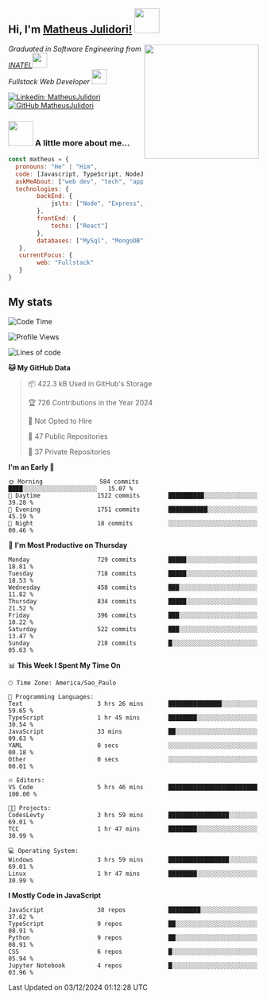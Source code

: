 <h2> Hi, I'm <a href="https://matheusjulidori.github.io" target="_blank">Matheus Julidori!</a> <img src="https://media.giphy.com/media/12oufCB0MyZ1Go/giphy.gif" width="50"></h2>
<img align='right' src="https://media.giphy.com/media/3oKIPnAiaMCws8nOsE/giphy.gif" width="230" height="auto">
<p><em>Graduated in Software Engineering from <a href="http://www.inatel.br" target="_blank">INATEL</a><img src="https://media.giphy.com/media/fYSnHlufseco8Fh93Z/giphy.gif" width="30"></br>
  Fullstack Web Developer <img src="https://media.giphy.com/media/WUlplcMpOCEmTGBtBW/giphy.gif" width="30">
</em></p>

[![Linkedin: MatheusJulidori](https://img.shields.io/badge/-MatheusJulidori-blue?style=flat-square&logo=Linkedin&logoColor=white&link=https://www.linkedin.com/in/MatheusJulidori/)](https://www.linkedin.com/in/MatheusJulidori/)
[![GitHub MatheusJulidori](https://img.shields.io/github/followers/matheusjulidori?label=follow&style=social)](https://github.com/MatheusJulidori)


### <img src="https://media.giphy.com/media/VgCDAzcKvsR6OM0uWg/giphy.gif" width="50"> A little more about me...  

```javascript
const matheus = {
  pronouns: "He" | "Him",
  code: [Javascript, TypeScript, NodeJS, Express, NestJS, React, MySQL, MongoDB, HTML, CSS, Python, Django, PostgreSQL],
  askMeAbout: ["web dev", "tech", "app dev", "games"],
  technologies: {
        backEnd: {
            js\ts: ["Node", "Express", "NestJS"]
        },
        frontEnd: {
            techs: ["React"]
        },
        databases: ["MySql", "MongoDB", "PostgreSQL"],
   },
   currentFocus: {
        web: "Fullstack"
   }
}
```
<h2>My stats</h2>

<!--START_SECTION:waka-->
![Code Time](http://img.shields.io/badge/Code%20Time-724%20hrs%2017%20mins-blue)

![Profile Views](http://img.shields.io/badge/Profile%20Views-0-blue)

![Lines of code](https://img.shields.io/badge/From%20Hello%20World%20I%27ve%20Written-7.5%20million%20lines%20of%20code-blue)

**🐱 My GitHub Data** 

> 📦 422.3 kB Used in GitHub's Storage 
 > 
> 🏆 726 Contributions in the Year 2024
 > 
> 🚫 Not Opted to Hire
 > 
> 📜 47 Public Repositories 
 > 
> 🔑 37 Private Repositories 
 > 
**I'm an Early 🐤** 

```text
🌞 Morning                584 commits         ████░░░░░░░░░░░░░░░░░░░░░   15.07 % 
🌆 Daytime                1522 commits        ██████████░░░░░░░░░░░░░░░   39.28 % 
🌃 Evening                1751 commits        ███████████░░░░░░░░░░░░░░   45.19 % 
🌙 Night                  18 commits          ░░░░░░░░░░░░░░░░░░░░░░░░░   00.46 % 
```
📅 **I'm Most Productive on Thursday** 

```text
Monday                   729 commits         █████░░░░░░░░░░░░░░░░░░░░   18.81 % 
Tuesday                  718 commits         █████░░░░░░░░░░░░░░░░░░░░   18.53 % 
Wednesday                458 commits         ███░░░░░░░░░░░░░░░░░░░░░░   11.82 % 
Thursday                 834 commits         █████░░░░░░░░░░░░░░░░░░░░   21.52 % 
Friday                   396 commits         ███░░░░░░░░░░░░░░░░░░░░░░   10.22 % 
Saturday                 522 commits         ███░░░░░░░░░░░░░░░░░░░░░░   13.47 % 
Sunday                   218 commits         █░░░░░░░░░░░░░░░░░░░░░░░░   05.63 % 
```


📊 **This Week I Spent My Time On** 

```text
🕑︎ Time Zone: America/Sao_Paulo

💬 Programming Languages: 
Text                     3 hrs 26 mins       ███████████████░░░░░░░░░░   59.65 % 
TypeScript               1 hr 45 mins        ████████░░░░░░░░░░░░░░░░░   30.54 % 
JavaScript               33 mins             ██░░░░░░░░░░░░░░░░░░░░░░░   09.63 % 
YAML                     0 secs              ░░░░░░░░░░░░░░░░░░░░░░░░░   00.18 % 
Other                    0 secs              ░░░░░░░░░░░░░░░░░░░░░░░░░   00.01 % 

🔥 Editors: 
VS Code                  5 hrs 46 mins       █████████████████████████   100.00 % 

🐱‍💻 Projects: 
CodesLevty               3 hrs 59 mins       █████████████████░░░░░░░░   69.01 % 
TCC                      1 hr 47 mins        ████████░░░░░░░░░░░░░░░░░   30.99 % 

💻 Operating System: 
Windows                  3 hrs 59 mins       █████████████████░░░░░░░░   69.01 % 
Linux                    1 hr 47 mins        ████████░░░░░░░░░░░░░░░░░   30.99 % 
```

**I Mostly Code in JavaScript** 

```text
JavaScript               38 repos            █████████░░░░░░░░░░░░░░░░   37.62 % 
TypeScript               9 repos             ██░░░░░░░░░░░░░░░░░░░░░░░   08.91 % 
Python                   9 repos             ██░░░░░░░░░░░░░░░░░░░░░░░   08.91 % 
CSS                      6 repos             █░░░░░░░░░░░░░░░░░░░░░░░░   05.94 % 
Jupyter Notebook         4 repos             █░░░░░░░░░░░░░░░░░░░░░░░░   03.96 % 
```




 Last Updated on 03/12/2024 01:12:28 UTC
<!--END_SECTION:waka-->
